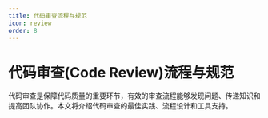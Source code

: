 ```yaml
---
title: 代码审查流程与规范
icon: review
order: 8
---
```


# 代码审查(Code Review)流程与规范

代码审查是保障代码质量的重要环节，有效的审查流程能够发现问题、传递知识和提高团队协作。本文将介绍代码审查的最佳实践、流程设计和工具支持。
